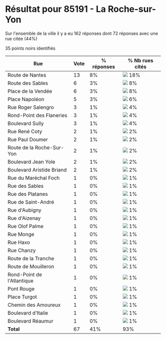 # Résultat pour 85191 - La Roche-sur-Yon

Sur l'ensemble de la ville il y a eu 162 réponses dont 72 réponses avec une rue citée (44%)

35 points noirs identifiés

| Rue | Vote | % réponses | % Nb rues cités|
|-----|------|------------|----------------|
| Route de Nantes | 13 | 8% | <img src="../../img/bar_18.gif" />&nbsp;18%|
| Route des Sables | 6 | 3% | <img src="../../img/bar_8.gif" />&nbsp;8%|
| Place de la Vendée | 6 | 3% | <img src="../../img/bar_8.gif" />&nbsp;8%|
| Place Napoléon | 5 | 3% | <img src="../../img/bar_6.gif" />&nbsp;6%|
| Rue Roger Salengro | 3 | 1% | <img src="../../img/bar_4.gif" />&nbsp;4%|
| Rond-Point des Flaneries | 3 | 1% | <img src="../../img/bar_4.gif" />&nbsp;4%|
| Boulevard Sully | 3 | 1% | <img src="../../img/bar_4.gif" />&nbsp;4%|
| Rue René Coty | 2 | 1% | <img src="../../img/bar_2.gif" />&nbsp;2%|
| Rue Paul Doumer | 2 | 1% | <img src="../../img/bar_2.gif" />&nbsp;2%|
| Route de la Roche-Sur-Yon | 2 | 1% | <img src="../../img/bar_2.gif" />&nbsp;2%|
| Boulevard Jean Yole | 2 | 1% | <img src="../../img/bar_2.gif" />&nbsp;2%|
| Boulevard Aristide Briand | 2 | 1% | <img src="../../img/bar_2.gif" />&nbsp;2%|
| Rue du Maréchal Foch | 1 | 0% | <img src="../../img/bar_1.gif" />&nbsp;1%|
| Rue des Sables | 1 | 0% | <img src="../../img/bar_1.gif" />&nbsp;1%|
| Rue des Platanes | 1 | 0% | <img src="../../img/bar_1.gif" />&nbsp;1%|
| Rue de Saint-André | 1 | 0% | <img src="../../img/bar_1.gif" />&nbsp;1%|
| Rue d'Aubigny | 1 | 0% | <img src="../../img/bar_1.gif" />&nbsp;1%|
| Rue d'Aizenay | 1 | 0% | <img src="../../img/bar_1.gif" />&nbsp;1%|
| Rue Olof Palme | 1 | 0% | <img src="../../img/bar_1.gif" />&nbsp;1%|
| Rue Monge | 1 | 0% | <img src="../../img/bar_1.gif" />&nbsp;1%|
| Rue Haxo | 1 | 0% | <img src="../../img/bar_1.gif" />&nbsp;1%|
| Rue Chanzy | 1 | 0% | <img src="../../img/bar_1.gif" />&nbsp;1%|
| Route de la Tranche | 1 | 0% | <img src="../../img/bar_1.gif" />&nbsp;1%|
| Route de Mouilleron | 1 | 0% | <img src="../../img/bar_1.gif" />&nbsp;1%|
| Rond-Point de l'Atlantique | 1 | 0% | <img src="../../img/bar_1.gif" />&nbsp;1%|
| Pont Rouge | 1 | 0% | <img src="../../img/bar_1.gif" />&nbsp;1%|
| Place Turgot | 1 | 0% | <img src="../../img/bar_1.gif" />&nbsp;1%|
| Chemin des Amoureux | 1 | 0% | <img src="../../img/bar_1.gif" />&nbsp;1%|
| Boulevard d'Italie | 1 | 0% | <img src="../../img/bar_1.gif" />&nbsp;1%|
| Boulevard Réaumur | 1 | 0% | <img src="../../img/bar_1.gif" />&nbsp;1%|
| **Total** | 67 | 41% | 93%|
